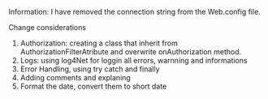 ﻿
Information:
I have removed the connection string from the Web.config file.

Change considerations
1. Authorization: creating a class that inherit from AuthorizationFilterAtribute and overwrite onAuthorization method.
2. Logs: using log4Net for loggin all errors, warnning and informations
3. Error Handling, using try catch and finally
4. Adding comments and explaning
5. Format the date, convert them to short date